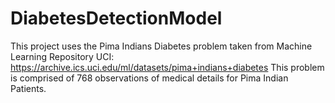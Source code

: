 # DiabetesDetectionModel

This project uses the Pima Indians Diabetes problem taken from Machine Learning Repository UCI:
https://archive.ics.uci.edu/ml/datasets/pima+indians+diabetes This problem is comprised of 768 observations of medical details for Pima Indian Patients. 

